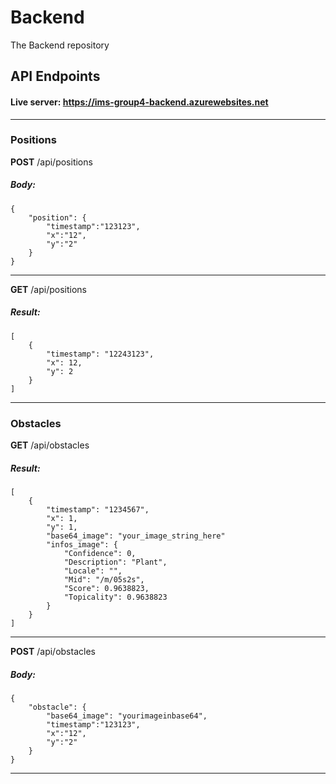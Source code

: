 # Backend
The Backend repository

## API Endpoints
#### Live server: https://ims-group4-backend.azurewebsites.net
-------------
### **Positions**

**POST** /api/positions
##### Body:
```
{
    "position": {
        "timestamp":"123123",
        "x":"12",
        "y":"2"
    }
}
```
-------------

**GET** /api/positions
##### Result:
```
[
    {
        "timestamp": "12243123",
        "x": 12,
        "y": 2
    }
]
```
-------------

### **Obstacles**

**GET** /api/obstacles
##### Result:
```
[
    {
        "timestamp": "1234567",
        "x": 1,
        "y": 1,
        "base64_image": "your_image_string_here"
        "infos_image": {
            "Confidence": 0,
            "Description": "Plant",
            "Locale": "",
            "Mid": "/m/05s2s",
            "Score": 0.9638823,
            "Topicality": 0.9638823
        }
    }
]
```
-------------

**POST** /api/obstacles
##### Body:
```
{
    "obstacle": {
        "base64_image": "yourimageinbase64",
        "timestamp":"123123",
        "x":"12",
        "y":"2"
    }
}
```
-------------
